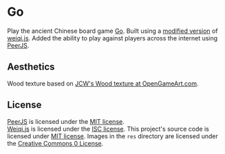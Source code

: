 # Go

Play the ancient Chinese board game [Go](https://en.wikipedia.org/wiki/Go_(game)). 
Built using a [modified version](https://github.com/MeldrumJon/weiqi.js) 
of [weiqi.js](https://github.com/cjlarose/weiqi.js).  Added the ability to play against 
players across the internet using [PeerJS](https://github.com/peers/peerjs).

## Aesthetics

Wood texture based on 
[JCW's Wood texture at OpenGameArt.com](https://opengameart.org/content/wood-texture-tiles).

## License

[PeerJS](https://github.com/peers/peerjs) is licensed under the 
[MIT license](https://tldrlegal.com/license/mit-license).  
[Weiqi.js](https://github.com/cjlarose/weiqi.js) is licensed under the 
[ISC license](https://github.com/cjlarose/weiqi.js/blob/master/LICENSE-ISC.txt).
This project's source code is licensed under [MIT license](./LICENSE).
Images in the `res` directory are licensed under the 
[Creative Commons 0 License](https://creativecommons.org/publicdomain/zero/1.0/).
